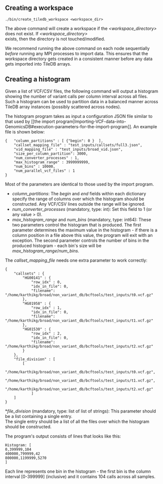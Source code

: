 ## Creating a workspace

    ./bin/create_tiledb_workspace <workspace_dir>

The above command will create a workspace if the _\<workspace_directory\>_ does not exist. If _\<workspace_directory\>_  
exists, then the directory is not touched/modified.

We recommend running the above command on each node sequentially _before_ running any MPI processes to import data. This 
ensures that the workspace directory gets created in a consistent manner before any data gets imported into TileDB 
arrays.

## Creating a histogram
Given a list of VCF/CSV files, the following command will output a histogram showing the number of variant calls per 
column interval across all files. Such a histogram can be used to partition data in a balanced manner across TileDB 
array instances (possibly scattered across nodes).

The histogram program takes as input a configuration JSON file similar to that used by [[the import 
program|Importing-VCF-data-into-GenomicsDB#execution-parameters-for-the-import-program]]. An example file is shown 
below:

    {   "column_partitions" : [ {"begin": 0 }  ],
        "callset_mapping_file" : "test_inputs/callsets/full3.json",
        "vid_mapping_file" : "test_inputs/broad_vid.json",
        "size_per_column_partition": 3000,
        "num_converter_processes" : 1,
        "max_histogram_range" : 3999999999,
        "num_bins" : 10000,
        "num_parallel_vcf_files" : 1
    }  

Most of the parameters are identical to those used by the import program.
* _column_partitions_: The _begin_ and _end_ fields within each dictionary specify the range of columns over which the 
histogram should be constructed. Any VCF/CSV lines outside the range will be ignored.
* _num_converter_processes_ (mandatory, type: int): Set this field to 1 (or any value \> 0).
* _max_histogram_range_ and _num_bins_ (mandatory, type: int64): These two parameters control the histogram that is 
produced. The first parameter determines the maximum value in the histogram - if there is a column position in a file 
above this value, the program will exit with an exception. The second parameter controls the number of bins in the 
produced histogram - each bin's size will be _max_histogram_range_/_num_bins_.

The _callset_mapping_file_ needs one extra parameter to work correctly:

    {
        "callsets" : {
            "HG00141" : {
                "row_idx" : 0,
                "idx_in_file": 0,
                "filename": "/home/karthikg/broad/non_variant_db/bcftools/test_inputs/t0.vcf.gz"
            },
            "HG01958" : {
                "row_idx" : 1,
                "idx_in_file": 0,
                "filename": "/home/karthikg/broad/non_variant_db/bcftools/test_inputs/t1.vcf.gz"
            },
            "HG01530" : {
                "row_idx" : 2,
                "idx_in_file": 0,
                "filename": "/home/karthikg/broad/non_variant_db/bcftools/test_inputs/t2.vcf.gz"
            }
        },
        "file_division" : [
            [
                "/home/karthikg/broad/non_variant_db/bcftools/test_inputs/t0.vcf.gz",
                "/home/karthikg/broad/non_variant_db/bcftools/test_inputs/t1.vcf.gz",
                "/home/karthikg/broad/non_variant_db/bcftools/test_inputs/t2.vcf.gz"
                ]
        ]
    }

*_file_division_ (mandatory, type: list of list of strings): This parameter should be a list containing a single entry.  
The single entry should be a list of all the files over which the histogram should be constructed.

The program's output consists of lines that looks like this:

    Histogram: [
    0,399999,104
    400000,799999,42
    800000,1199999,5270
    ]

Each line represents one bin in the histogram - the first bin is the column interval \[0-399999\] (inclusive) and it 
contains 104 calls across all samples.


